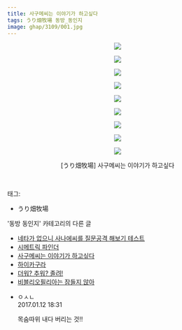 ```yaml
---
title: 사구메씨는 이야기가 하고싶다
tags: うり畑牧場 동방_동인지
image: ghap/3109/001.jpg
---
```

<div class="article">
<p style="text-align: center; clear: none; float: none;"><img src="{{ site.nasurl }}/ghap/3109/001.jpg"/></p>
<p style="text-align: center; clear: none; float: none;"><img src="{{ site.nasurl }}/ghap/3109/002.jpg"/></p>
<p style="text-align: center; clear: none; float: none;"><img src="{{ site.nasurl }}/ghap/3109/003.jpg"/></p>
<p style="text-align: center; clear: none; float: none;"><img src="{{ site.nasurl }}/ghap/3109/004.jpg"/></p>
<p style="text-align: center; clear: none; float: none;"><img src="{{ site.nasurl }}/ghap/3109/005.jpg"/></p>
<p style="text-align: center; clear: none; float: none;"><img src="{{ site.nasurl }}/ghap/3109/006.jpg"/></p>
<p style="text-align: center; clear: none; float: none;"><img src="{{ site.nasurl }}/ghap/3109/007.jpg"/></p>
<p style="text-align: center; clear: none; float: none;"><img src="{{ site.nasurl }}/ghap/3109/008.jpg"/></p>
<p style="text-align: center; clear: none; float: none;"><img src="{{ site.nasurl }}/ghap/3109/009.jpg"/></p>
<p style="text-align: center; clear: none; float: none;">[うり畑牧場] 사구메씨는 이야기가 하고싶다</p>
<p><br/></p>
</div><div class="tagTrail">
<p>태그: </p>
<ul>
<li>うり畑牧場</li>
</ul>
</div><div class="another">
<p>'동방 동인지' 카테고리의 다른 글</p>
<ul>
<li><a href="/2017-01-12-ghap_3113">네타가 없으니 사나에씨를 질문공격 해보기 테스트</a></li>
<li><a href="/2017-01-12-ghap_3111">시메트릭 파인더</a></li>
<li><a href="/2017-01-12-ghap_3109">사구메씨는 이야기가 하고싶다</a></li>
<li><a href="/2017-01-12-ghap_3108">하이카구라</a></li>
<li><a href="/2017-01-11-ghap_3107">더워? 추워? 졸려!</a></li>
<li><a href="/2017-01-11-ghap_3106">비블리오필리아는 잠들지 않아</a></li>
</ul>
</div><div class="cb_module cb_fluid">
<div class="cb_wrt cb_profile">
<div class="comment">
<ul>
<li class="cb_thumb_off" id="comment14890114">
<div class="cb_comment_area">
<div class="cb_info_area">
<div class="cb_section">
<span class="cb_nick_name">ㅇㅅㄴ</span>
</div>
<div class="cb_section">
<span class="cb_date">2017.01.12 18:31 </span>
</div>
</div>
<div class="cb_dsc_comment">
<p class="cb_dsc">
											목숨따위 내다 버리는 것!!
										</p>
</div>
</div></li>
</ul>
</div>
</div><!-- commentList close -->
</div>